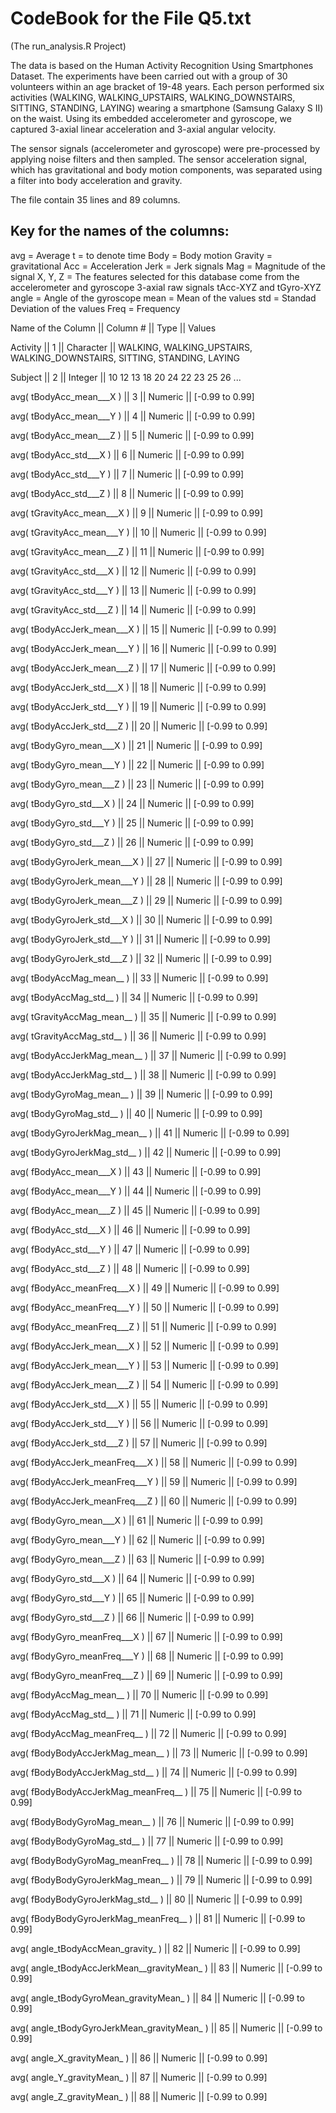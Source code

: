 CodeBook for the File Q5.txt
==============================
(The run_analysis.R Project)

The data is based on the Human Activity Recognition Using Smartphones Dataset.
The experiments have been carried out with a group of 30 volunteers within an age bracket of 19-48 years. Each person performed six activities (WALKING, WALKING_UPSTAIRS, WALKING_DOWNSTAIRS, SITTING, STANDING, LAYING) wearing a smartphone (Samsung Galaxy S II) on the waist. Using its embedded accelerometer and gyroscope, we captured 3-axial linear acceleration and 3-axial angular velocity.

The sensor signals (accelerometer and gyroscope) were pre-processed by applying noise filters and then sampled. The sensor acceleration signal, which has gravitational and body motion components, was separated using a filter into body acceleration and gravity.

The file contain 35 lines and 89 columns.

Key for the names of the columns: 
----------------------------------
avg = Average
t = to denote time
Body = Body motion
Gravity = gravitational
Acc = Acceleration
Jerk = Jerk signals
Mag = Magnitude of the signal
X, Y, Z = The features selected for this database come from the accelerometer and gyroscope 3-axial raw signals tAcc-XYZ and tGyro-XYZ
angle = Angle of the gyroscope
mean = Mean of the values
std = Standad Deviation of the values
Freq = Frequency

Name of the Column	||	Column #	||	Type	||	Values

Activity	||	1	||	Character	||	WALKING, WALKING_UPSTAIRS, WALKING_DOWNSTAIRS, SITTING, STANDING, LAYING

Subject	||	2	||	Integer	||	10 12 13 18 20 24 22 23 25 26 ...

avg( tBodyAcc_mean___X )	||	3	||	Numeric	||	[-0.99 to 0.99] 

avg( tBodyAcc_mean___Y )	||	4	||	Numeric	||	[-0.99 to 0.99] 

avg( tBodyAcc_mean___Z )	||	5	||	Numeric	||	[-0.99 to 0.99] 

avg( tBodyAcc_std___X )	||	6	||	Numeric	||	[-0.99 to 0.99] 

avg( tBodyAcc_std___Y )	||	7	||	Numeric	||	[-0.99 to 0.99] 

avg( tBodyAcc_std___Z )	||	8	||	Numeric	||	[-0.99 to 0.99] 

avg( tGravityAcc_mean___X )	||	9	||	Numeric	||	[-0.99 to 0.99] 

avg( tGravityAcc_mean___Y )	||	10	||	Numeric	||	[-0.99 to 0.99] 

avg( tGravityAcc_mean___Z )	||	11	||	Numeric	||	[-0.99 to 0.99] 

avg( tGravityAcc_std___X )	||	12	||	Numeric	||	[-0.99 to 0.99] 

avg( tGravityAcc_std___Y )	||	13	||	Numeric	||	[-0.99 to 0.99] 

avg( tGravityAcc_std___Z )	||	14	||	Numeric	||	[-0.99 to 0.99] 

avg( tBodyAccJerk_mean___X )	||	15	||	Numeric	||	[-0.99 to 0.99] 

avg( tBodyAccJerk_mean___Y )	||	16	||	Numeric	||	[-0.99 to 0.99] 

avg( tBodyAccJerk_mean___Z )	||	17	||	Numeric	||	[-0.99 to 0.99] 

avg( tBodyAccJerk_std___X )	||	18	||	Numeric	||	[-0.99 to 0.99] 

avg( tBodyAccJerk_std___Y )	||	19	||	Numeric	||	[-0.99 to 0.99] 

avg( tBodyAccJerk_std___Z )	||	20	||	Numeric	||	[-0.99 to 0.99] 

avg( tBodyGyro_mean___X )	||	21	||	Numeric	||	[-0.99 to 0.99] 

avg( tBodyGyro_mean___Y )	||	22	||	Numeric	||	[-0.99 to 0.99] 

avg( tBodyGyro_mean___Z )	||	23	||	Numeric	||	[-0.99 to 0.99] 

avg( tBodyGyro_std___X )	||	24	||	Numeric	||	[-0.99 to 0.99] 

avg( tBodyGyro_std___Y )	||	25	||	Numeric	||	[-0.99 to 0.99] 

avg( tBodyGyro_std___Z )	||	26	||	Numeric	||	[-0.99 to 0.99] 

avg( tBodyGyroJerk_mean___X )	||	27	||	Numeric	||	[-0.99 to 0.99] 

avg( tBodyGyroJerk_mean___Y )	||	28	||	Numeric	||	[-0.99 to 0.99] 

avg( tBodyGyroJerk_mean___Z )	||	29	||	Numeric	||	[-0.99 to 0.99] 

avg( tBodyGyroJerk_std___X )	||	30	||	Numeric	||	[-0.99 to 0.99] 

avg( tBodyGyroJerk_std___Y )	||	31	||	Numeric	||	[-0.99 to 0.99] 

avg( tBodyGyroJerk_std___Z )	||	32	||	Numeric	||	[-0.99 to 0.99] 

avg( tBodyAccMag_mean__ )	||	33	||	Numeric	||	[-0.99 to 0.99] 

avg( tBodyAccMag_std__ )	||	34	||	Numeric	||	[-0.99 to 0.99] 

avg( tGravityAccMag_mean__ )	||	35	||	Numeric	||	[-0.99 to 0.99] 

avg( tGravityAccMag_std__ )	||	36	||	Numeric	||	[-0.99 to 0.99] 

avg( tBodyAccJerkMag_mean__ )	||	37	||	Numeric	||	[-0.99 to 0.99] 

avg( tBodyAccJerkMag_std__ )	||	38	||	Numeric	||	[-0.99 to 0.99] 

avg( tBodyGyroMag_mean__ )	||	39	||	Numeric	||	[-0.99 to 0.99] 

avg( tBodyGyroMag_std__ )	||	40	||	Numeric	||	[-0.99 to 0.99] 

avg( tBodyGyroJerkMag_mean__ )	||	41	||	Numeric	||	[-0.99 to 0.99] 

avg( tBodyGyroJerkMag_std__ )	||	42	||	Numeric	||	[-0.99 to 0.99] 

avg( fBodyAcc_mean___X )	||	43	||	Numeric	||	[-0.99 to 0.99] 

avg( fBodyAcc_mean___Y )	||	44	||	Numeric	||	[-0.99 to 0.99] 

avg( fBodyAcc_mean___Z )	||	45	||	Numeric	||	[-0.99 to 0.99] 

avg( fBodyAcc_std___X )	||	46	||	Numeric	||	[-0.99 to 0.99] 

avg( fBodyAcc_std___Y )	||	47	||	Numeric	||	[-0.99 to 0.99] 

avg( fBodyAcc_std___Z )	||	48	||	Numeric	||	[-0.99 to 0.99] 

avg( fBodyAcc_meanFreq___X )	||	49	||	Numeric	||	[-0.99 to 0.99] 

avg( fBodyAcc_meanFreq___Y )	||	50	||	Numeric	||	[-0.99 to 0.99] 

avg( fBodyAcc_meanFreq___Z )	||	51	||	Numeric	||	[-0.99 to 0.99] 

avg( fBodyAccJerk_mean___X )	||	52	||	Numeric	||	[-0.99 to 0.99] 

avg( fBodyAccJerk_mean___Y )	||	53	||	Numeric	||	[-0.99 to 0.99] 

avg( fBodyAccJerk_mean___Z )	||	54	||	Numeric	||	[-0.99 to 0.99] 

avg( fBodyAccJerk_std___X )	||	55	||	Numeric	||	[-0.99 to 0.99] 

avg( fBodyAccJerk_std___Y )	||	56	||	Numeric	||	[-0.99 to 0.99] 

avg( fBodyAccJerk_std___Z )	||	57	||	Numeric	||	[-0.99 to 0.99] 

avg( fBodyAccJerk_meanFreq___X )	||	58	||	Numeric	||	[-0.99 to 0.99] 

avg( fBodyAccJerk_meanFreq___Y )	||	59	||	Numeric	||	[-0.99 to 0.99] 

avg( fBodyAccJerk_meanFreq___Z )	||	60	||	Numeric	||	[-0.99 to 0.99] 

avg( fBodyGyro_mean___X )	||	61	||	Numeric	||	[-0.99 to 0.99] 

avg( fBodyGyro_mean___Y )	||	62	||	Numeric	||	[-0.99 to 0.99] 

avg( fBodyGyro_mean___Z )	||	63	||	Numeric	||	[-0.99 to 0.99] 

avg( fBodyGyro_std___X )	||	64	||	Numeric	||	[-0.99 to 0.99] 

avg( fBodyGyro_std___Y )	||	65	||	Numeric	||	[-0.99 to 0.99] 

avg( fBodyGyro_std___Z )	||	66	||	Numeric	||	[-0.99 to 0.99] 

avg( fBodyGyro_meanFreq___X )	||	67	||	Numeric	||	[-0.99 to 0.99] 

avg( fBodyGyro_meanFreq___Y )	||	68	||	Numeric	||	[-0.99 to 0.99] 

avg( fBodyGyro_meanFreq___Z )	||	69	||	Numeric	||	[-0.99 to 0.99] 

avg( fBodyAccMag_mean__ )	||	70	||	Numeric	||	[-0.99 to 0.99] 

avg( fBodyAccMag_std__ )	||	71	||	Numeric	||	[-0.99 to 0.99] 

avg( fBodyAccMag_meanFreq__ )	||	72	||	Numeric	||	[-0.99 to 0.99] 

avg( fBodyBodyAccJerkMag_mean__ )	||	73	||	Numeric	||	[-0.99 to 0.99] 

avg( fBodyBodyAccJerkMag_std__ )	||	74	||	Numeric	||	[-0.99 to 0.99] 

avg( fBodyBodyAccJerkMag_meanFreq__ )	||	75	||	Numeric	||	[-0.99 to 0.99] 

avg( fBodyBodyGyroMag_mean__ )	||	76	||	Numeric	||	[-0.99 to 0.99] 

avg( fBodyBodyGyroMag_std__ )	||	77	||	Numeric	||	[-0.99 to 0.99] 

avg( fBodyBodyGyroMag_meanFreq__ )	||	78	||	Numeric	||	[-0.99 to 0.99] 

avg( fBodyBodyGyroJerkMag_mean__ )	||	79	||	Numeric	||	[-0.99 to 0.99] 

avg( fBodyBodyGyroJerkMag_std__ )	||	80	||	Numeric	||	[-0.99 to 0.99] 

avg( fBodyBodyGyroJerkMag_meanFreq__ )	||	81	||	Numeric	||	[-0.99 to 0.99] 

avg( angle_tBodyAccMean_gravity_ )	||	82	||	Numeric	||	[-0.99 to 0.99] 

avg( angle_tBodyAccJerkMean__gravityMean_ )	||	83	||	Numeric	||	[-0.99 to 0.99] 

avg( angle_tBodyGyroMean_gravityMean_ )	||	84	||	Numeric	||	[-0.99 to 0.99] 

avg( angle_tBodyGyroJerkMean_gravityMean_ )	||	85	||	Numeric	||	[-0.99 to 0.99] 

avg( angle_X_gravityMean_ )	||	86	||	Numeric	||	[-0.99 to 0.99] 

avg( angle_Y_gravityMean_ )	||	87	||	Numeric	||	[-0.99 to 0.99] 

avg( angle_Z_gravityMean_ )	||	88	||	Numeric	||	[-0.99 to 0.99] 


